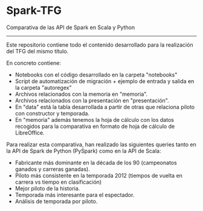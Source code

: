 # Spark-TFG

Comparativa de las API de Spark en Scala y Python

---

Este repositorio contiene todo el contenido desarrollado para la realización del TFG del mismo título.

En concreto contiene:
 - Notebooks con el código desarrollado en la carpeta "notebooks"
 - Script de automatización de migración + ejemplo de entrada y salida en la carpeta "autoregex"
 - Archivos relacionados con la memoria en "memoria".
 - Archivos relacionados con la presentación en "presentación".
 - En "data" está la tabla desarrollada a partir de otras que relaciona piloto con constructor y temporada.
 - En "memoria" además tenemos la hoja de cálculo con los datos recogidos para la comparativa en formato de hoja de cálculo de LibreOffice.

Para realizar esta comparativa, han realizado las siguientes queries tanto en la API de Spark de Python (PySpark) como en la API de Scala:

* Fabricante más dominante en la década de los 90 (campeonatos ganados y carreras ganadas).
* Piloto más consistente en la temporada 2012 (tiempos de vuelta en carrera vs tiempo en clasificación)
* Mejor piloto de la historia.
* Temporada más interesante para el espectador.
* Análisis de temporada por piloto.
